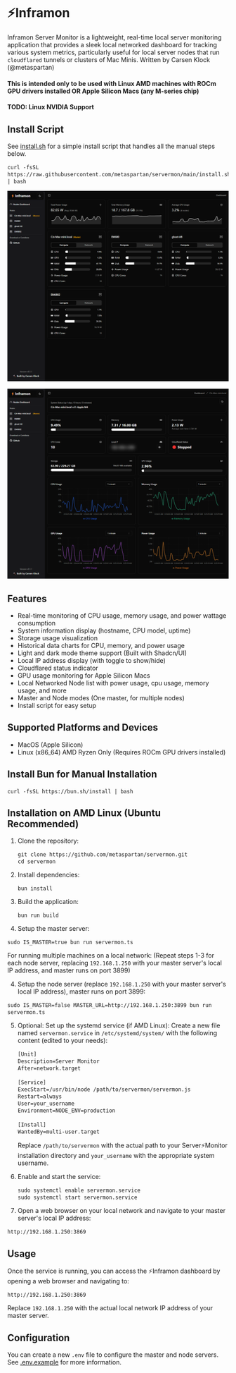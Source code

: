 # ⚡Inframon

Inframon Server Monitor is a lightweight, real-time local server monitoring application that provides a sleek local networked dashboard for tracking various system metrics, particularly useful for local server nodes that run `cloudflared` tunnels or clusters of Mac Minis. Written by Carsen Klock (@metaspartan)

#### This is intended only to be used with Linux AMD machines with ROCm GPU drivers installed OR Apple Silicon Macs (any M-series chip)

#### TODO: Linux NVIDIA Support

## Install Script

See [install.sh](install.sh) for a simple install script that handles all the manual steps below.

```
curl -fsSL https://raw.githubusercontent.com/metaspartan/servermon/main/install.sh | bash
```

![Inframon](inframon.png)

![Server Monitor Dashboard](node.png)

## Features

- Real-time monitoring of CPU usage, memory usage, and power wattage consumption
- System information display (hostname, CPU model, uptime)
- Storage usage visualization
- Historical data charts for CPU, memory, and power usage
- Light and dark mode theme support (Built with Shadcn/UI)
- Local IP address display (with toggle to show/hide)
- Cloudflared status indicator
- GPU usage monitoring for Apple Silicon Macs
- Local Networked Node list with power usage, cpu usage, memory usage, and more
- Master and Node modes (One master, for multiple nodes)
- Install script for easy setup

## Supported Platforms and Devices

- MacOS (Apple Silicon)
- Linux (x86_64) AMD Ryzen Only (Requires ROCm GPU drivers installed)

## Install Bun for Manual Installation

```
curl -fsSL https://bun.sh/install | bash
```

## Installation on AMD Linux (Ubuntu Recommended)

1. Clone the repository:
   ```
   git clone https://github.com/metaspartan/servermon.git
   cd servermon
   ```

2. Install dependencies:
   ```
   bun install
   ```

3. Build the application:
   ```
   bun run build
   ```

4. Setup the master server:

```
sudo IS_MASTER=true bun run servermon.ts
```

For running multiple machines on a local network:
(Repeat steps 1-3 for each node server, replacing `192.168.1.250` with your master server's local IP address, and master runs on port 3899)

4. Setup the node server (replace `192.168.1.250` with your master server's local IP address), master runs on port 3899:

```
sudo IS_MASTER=false MASTER_URL=http://192.168.1.250:3899 bun run servermon.ts
```

5. Optional: Set up the systemd service (if AMD Linux):
   Create a new file named `servermon.service` in `/etc/systemd/system/` with the following content (edited to your needs):

   ```
   [Unit]
   Description=Server Monitor
   After=network.target

   [Service]
   ExecStart=/usr/bin/node /path/to/servermon/servermon.js
   Restart=always
   User=your_username
   Environment=NODE_ENV=production

   [Install]
   WantedBy=multi-user.target
   ```

   Replace `/path/to/servermon` with the actual path to your Server⚡Monitor installation directory and `your_username` with the appropriate system username.

6. Enable and start the service:
   ```
   sudo systemctl enable servermon.service
   sudo systemctl start servermon.service
   ```

7. Open a web browser on your local network and navigate to your master server's local IP address:

```
http://192.168.1.250:3869
```

## Usage

Once the service is running, you can access the ⚡Inframon dashboard by opening a web browser and navigating to:

```
http://192.168.1.250:3869
```

Replace `192.168.1.250` with the actual local network IP address of your master server.

## Configuration

You can create a new `.env` file to configure the master and node servers. See [.env.example](.env.example) for more information.

